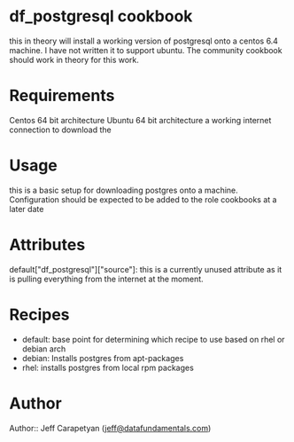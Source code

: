 # df_postgresql cookbook
this in theory will install a working version of postgresql onto a centos 6.4 machine.
I have not written it to support ubuntu. The community cookbook should work in theory for this work. 
# Requirements
Centos 64 bit architecture
Ubuntu 64 bit architecture
a working internet connection to download the 
# Usage
this is a basic setup for downloading postgres onto a machine. Configuration should be expected to be added to the role cookbooks at a later date
# Attributes

default["df_postgresql"]["source"]: this is a currently unused attribute as it is pulling everything from the internet at the moment.

# Recipes

* default: base point for determining which recipe to use based on rhel or debian arch
* debian: Installs postgres from apt-packages
* rhel: installs postgres from local rpm packages
# Author

Author:: Jeff Carapetyan (<jeff@datafundamentals.com>)
